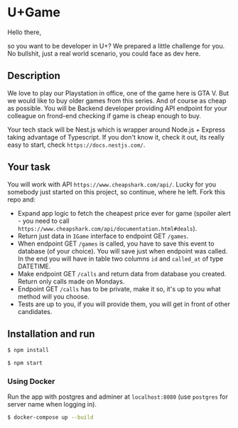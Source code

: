 # U+Game

Hello there,

so you want to be developer in U+? We prepared a little challenge for you. No bullshit, just a real world scenario, you could face as dev here.

## Description

We love to play our Playstation in office, one of the game here is GTA V. But we would like to buy older games from this series. And of course as cheap as possible.
You will be Backend developer providing API endpoint for your colleague on frond-end checking if game is cheap enough to buy.

Your tech stack will be Nest.js which is wrapper around Node.js + Express taking advantage of Typescript. If you don't know it, check it out, its really easy to start, check `https://docs.nestjs.com/`.

## Your task

You will work with API `https://www.cheapshark.com/api/`. Lucky for you somebody just started on this project, so continue, where he left. Fork this repo and:

- Expand app logic to fetch the cheapest price ever for game (spoiler alert - you need to call `https://www.cheapshark.com/api/documentation.html#deals`).
- Return just data in `IGame` interface to endpoint GET `/games`.
- When endpoint GET `/games` is called, you have to save this event to database (of your choice). You will save just when endpoint was called. In the end you will have in table two columns `id` and `called_at` of type DATETIME.
- Make endpoint GET `/calls` and return data from database you created. Return only calls made on Mondays.
- Endpoint GET `/calls` has to be private, make it so, it's up to you what method will you choose.
- Tests are up to you, if you will provide them, you will get in front of other candidates.

## Installation and run

```bash
$ npm install
```

```bash
$ npm start
```

### Using Docker

Run the app with postgres and adminer at `localhost:8080` (use `postgres` for server name when logging in).

```bash
$ docker-compose up --build
```
